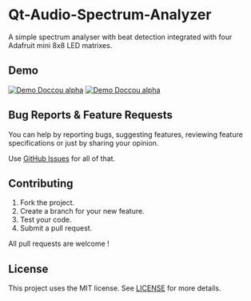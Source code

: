 # Qt-Audio-Spectrum-Analyzer

A simple spectrum analyser with beat detection integrated with four Adafruit mini 8x8 LED matrixes.

## Demo

[![Demo Doccou alpha](https://github.com/danielholanda/Qt-Audio-Spectrum-Analyzer/blob/master/Media/demo1.gif?raw=true)](https://www.youtube.com/watch?v=x4nMBxEmUvA)
[![Demo Doccou alpha](https://github.com/danielholanda/Qt-Audio-Spectrum-Analyzer/blob/master/Media/demo2.gif?raw=true)](https://www.youtube.com/watch?v=x4nMBxEmUvA)

## Bug Reports & Feature Requests

You can help by reporting bugs, suggesting features, reviewing feature specifications or just by sharing your opinion.

Use [GitHub Issues](https://github.com/danielholanda/Qt-Audio-Spectrum-Analyzer/issues) for all of that.

## Contributing

1. Fork the project.
2. Create a branch for your new feature.
3. Test your code.
5. Submit a pull request.

All pull requests are welcome !

## License

This project uses the MIT license. See [LICENSE](https://github.com/danielholanda/Qt-Audio-Spectrum-Analyzer/blob/master/LICENSE) for more details.
